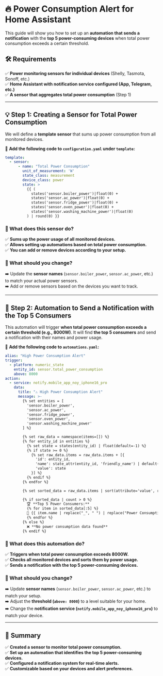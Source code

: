 # 🔥 Power Consumption Alert for Home Assistant

This guide will show you how to set up an **automation that sends a notification** with the **top 5 power-consuming devices** when total power consumption exceeds a certain threshold.

## 🛠️ Requirements
✅ **Power monitoring sensors for individual devices** (Shelly, Tasmota, Sonoff, etc.)  
✅ **Home Assistant with notification service configured (App, Telegram, etc.)**  
✅ **A sensor that aggregates total power consumption** (Step 1)  

---

## 💡 Step 1: Creating a Sensor for Total Power Consumption
We will define a **template sensor** that sums up power consumption from all monitored devices.

📌 **Add the following code to `configuration.yaml` under `template`:**

```yaml
template:
  - sensor:
      - name: "Total Power Consumption"
        unit_of_measurement: 'W'
        state_class: measurement
        device_class: power
        state: >
          {{ (
            states('sensor.boiler_power')|float(0) +  
            states('sensor.ac_power')|float(0) +  
            states('sensor.fridge_power')|float(0) +  
            states('sensor.oven_power')|float(0) +  
            states('sensor.washing_machine_power')|float(0)  
          ) | round(0) }}
```

### 📌 What does this sensor do?
✅ **Sums up the power usage of all monitored devices.**  
✅ **Allows setting up automations based on total power consumption.**  
✅ **You can add or remove devices according to your setup.**  

### 📌 What should you change?
➡️ Update the **sensor names** (`sensor.boiler_power`, `sensor.ac_power`, etc.) to match your actual power sensors.  
➡️ Add or remove sensors based on the devices you want to track.  

---

## 🔹 Step 2: Automation to Send a Notification with the Top 5 Consumers
This automation will trigger **when total power consumption exceeds a certain threshold (e.g., 8000W)**. It will find **the top 5 consumers** and send a notification with their names and power usage.

📌 **Add the following code to `automations.yaml`:**

```yaml
alias: "High Power Consumption Alert"
trigger:
  - platform: numeric_state
    entity_id: sensor.total_power_consumption
    above: 8000
action:
  - service: notify.mobile_app_noy_iphone16_pro
    data:
      title: "⚠️ High Power Consumption Alert"
      message: >-
        {% set entities = [
          'sensor.boiler_power',
          'sensor.ac_power',
          'sensor.fridge_power',
          'sensor.oven_power',
          'sensor.washing_machine_power'
        ] %}

        {% set raw_data = namespace(items=[]) %}
        {% for entity_id in entities %}
          {% set state = states(entity_id) | float(default=-1) %}
          {% if state >= 0 %}
            {% set raw_data.items = raw_data.items + [{
              'id': entity_id,
              'name': state_attr(entity_id, 'friendly_name') | default(entity_id),
              'value': state
            }] %}
          {% endif %}
        {% endfor %}

        {% set sorted_data = raw_data.items | sort(attribute='value', reverse=true) %}

        {% if sorted_data | count > 0 %}
          🏆 **Top 5 Power Consumers:**
          {% for item in sorted_data[:5] %}
          🔸 {{ item.name | replace("_", " ") | replace("Power Consumption", "") | trim }}: {{ item.value | round(1) }}W
          {% endfor %}
        {% else %}
          ❌ **No power consumption data found**
        {% endif %}
```

### 📌 What does this automation do?
✅ **Triggers when total power consumption exceeds 8000W.**  
✅ **Checks all monitored devices and sorts them by power usage.**  
✅ **Sends a notification with the top 5 power-consuming devices.**  

### 📌 What should you change?
➡️ Update **sensor names** (`sensor.boiler_power`, `sensor.ac_power`, etc.) to match your setup.  
➡️ Adjust the **threshold (`above: 8000`)** to a level suitable for your home.  
➡️ Change the **notification service (`notify.mobile_app_noy_iphone16_pro`)** to match your device.  

---

## 🚀 Summary
✅ **Created a sensor to monitor total power consumption.**  
✅ **Set up an automation that identifies the top 5 power-consuming devices.**  
✅ **Configured a notification system for real-time alerts.**  
✅ **Customizable based on your devices and alert preferences.**  


